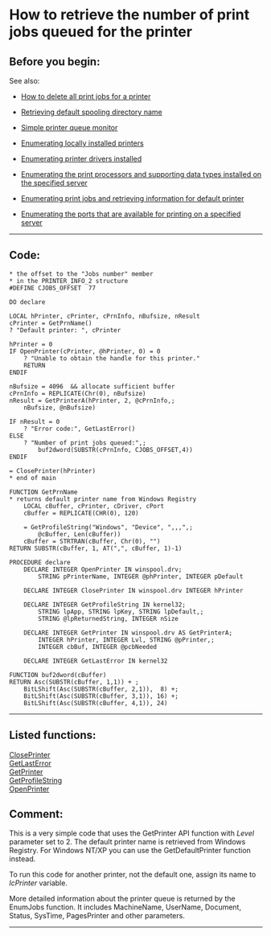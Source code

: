 <link rel="stylesheet" type="text/css" href="../css/win32api.css">  
<link rel="stylesheet" href="https://cdnjs.cloudflare.com/ajax/libs/font-awesome/4.7.0/css/font-awesome.min.css">

# How to retrieve the number of print jobs queued for the printer

## Before you begin:
See also:

* [How to delete all print jobs for a printer](sample_370.md)  
* [Retrieving default spooling directory name](sample_358.md)  
* [Simple printer queue monitor](sample_373.md)  

* [Enumerating locally installed printers](sample_146.md)  
* [Enumerating printer drivers installed](sample_082.md)  
* [Enumerating the print processors and supporting data types installed on the specified server](sample_333.md)  

* [Enumerating print jobs and retrieving information for default printer](sample_368.md)  
* [Enumerating the ports that are available for printing on a specified server](sample_334.md)  

  
***  


## Code:
```foxpro  
* the offset to the "Jobs number" member
* in the PRINTER_INFO_2 structure
#DEFINE CJOBS_OFFSET  77

DO declare

LOCAL hPrinter, cPrinter, cPrnInfo, nBufsize, nResult
cPrinter = GetPrnName()
? "Default printer: ", cPrinter

hPrinter = 0
IF OpenPrinter(cPrinter, @hPrinter, 0) = 0
	? "Unable to obtain the handle for this printer."
	RETURN
ENDIF

nBufsize = 4096  && allocate sufficient buffer
cPrnInfo = REPLICATE(Chr(0), nBufsize)
nResult = GetPrinterA(hPrinter, 2, @cPrnInfo,;
	nBufsize, @nBufsize)

IF nResult = 0
	? "Error code:", GetLastError()
ELSE
	? "Number of print jobs queued:",;
		buf2dword(SUBSTR(cPrnInfo, CJOBS_OFFSET,4))
ENDIF

= ClosePrinter(hPrinter)
* end of main

FUNCTION GetPrnName
* returns default printer name from Windows Registry
	LOCAL cBuffer, cPrinter, cDriver, cPort
	cBuffer = REPLICATE(CHR(0), 120)

	= GetProfileString("Windows", "Device", ",,,",;
		@cBuffer, Len(cBuffer))
	cBuffer = STRTRAN(cBuffer, Chr(0), "")
RETURN SUBSTR(cBuffer, 1, AT(",", cBuffer, 1)-1)

PROCEDURE declare
	DECLARE INTEGER OpenPrinter IN winspool.drv;
		STRING pPrinterName, INTEGER @phPrinter, INTEGER pDefault

	DECLARE INTEGER ClosePrinter IN winspool.drv INTEGER hPrinter

	DECLARE INTEGER GetProfileString IN kernel32;
		STRING lpApp, STRING lpKey, STRING lpDefault,;
		STRING @lpReturnedString, INTEGER nSize

	DECLARE INTEGER GetPrinter IN winspool.drv AS GetPrinterA;
		INTEGER hPrinter, INTEGER Lvl, STRING @pPrinter,;
		INTEGER cbBuf, INTEGER @pcbNeeded

	DECLARE INTEGER GetLastError IN kernel32

FUNCTION buf2dword(cBuffer)
RETURN Asc(SUBSTR(cBuffer, 1,1)) + ;
	BitLShift(Asc(SUBSTR(cBuffer, 2,1)),  8) +;
	BitLShift(Asc(SUBSTR(cBuffer, 3,1)), 16) +;
	BitLShift(Asc(SUBSTR(cBuffer, 4,1)), 24)  
```  
***  


## Listed functions:
[ClosePrinter](../libraries/winspool.drv/ClosePrinter.md)  
[GetLastError](../libraries/kernel32/GetLastError.md)  
[GetPrinter](../libraries/winspool.drv/GetPrinter.md)  
[GetProfileString](../libraries/kernel32/GetProfileString.md)  
[OpenPrinter](../libraries/winspool.drv/OpenPrinter.md)  

## Comment:
This is a very simple code that uses the GetPrinter API function with *Level* parameter set to 2. The default printer name is retrieved from Windows Registry. For Windows NT/XP you can use the GetDefaultPrinter function instead.  
  
To run this code for another printer, not the default one, assign its name to *lcPrinter* variable.  
  
More detailed information about the printer queue is returned by the EnumJobs function. It includes MachineName, UserName, Document, Status, SysTime, PagesPrinter and other parameters.  
  
***  

